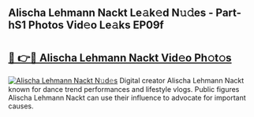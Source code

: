## Alischa Lehmann Nackt Le𝚊k𝚎d N𝚞𝚍es - Part-hS1 Photos Vid𝚎o Le𝚊ks EP09f

# <h2><a href="http://fb0cmd.evod.top/?m=Alischa+Lehmann+Nackt">🔗 👉🔴 Alischa Lehmann Nackt Vid𝚎o Ph𝚘t𝚘s</a></h2>

[![Alischa Lehmann Nackt N𝚞d𝚎s](https://i.imgur.com/8V9OHl7.gif)](http://fb0cmd.evod.top/?m=Alischa+Lehmann+Nackt)
Digital creator Alischa Lehmann Nackt known for dance trend performances and lifestyle vlogs. Public figures Alischa Lehmann Nackt can use their influence to advocate for important causes. 
